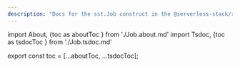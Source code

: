 ```yaml
---
description: "Docs for the sst.Job construct in the @serverless-stack/resources package"
---
```

import About, {toc as aboutToc } from './Job.about.md'
import Tsdoc, {toc as tsdocToc } from './Job.tsdoc.md'

<About />
<Tsdoc />

export const toc = [...aboutToc, ...tsdocToc];
